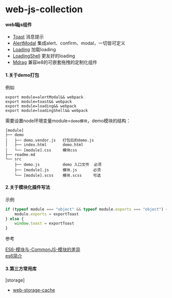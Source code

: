 # web-js-collection
#### web端js组件

+ [Toast](./toast)  消息提示 
+ [AlertModal](./alertModal)  集成alert、confirm、modal，一切皆可定义
+ [Loading](./loading)  加载loading
+ [LoadingShell](./loadingShell)    更友好的loading
+ [Mdrag](./mDrag)    兼容ie8的可嵌套拖拽的定制化组件


#### 1.关于demo打包

例如

```
export module=alertModal&& webpack
export module=toast&& webpack
export module=loading&& webpack
export module=loadingShell&& webpack
```

需要设置node环境变量module=`demo模块`，demo模块的结构：

```
[module]
├── demo
│   ├── demo.vendor.js   打包后的demo.js
│   ├── index.html       demo.html
│   └── [module].css     模块css
├── readme.md
└── src
    ├── demo.js          demo 入口文件  必须
    ├── [module].js      模块.js       必须 
    └── [module].scss    模块.scss     可选
```

#### 2.关于模块化插件写法

示例
```js
if (typeof module === "object" && typeof module.exports === "object") {
    module.exports = exportToast
} else {
    window.toast = exportToast
}
```

参考 

[ES6-模块与-CommonJS-模块的差异](http://es6.ruanyifeng.com/#docs/module-loader#ES6-模块与-CommonJS-模块的差异)   
[es6简介](http://es6.ruanyifeng.com/#docs/intro)

#### 3.第三方常用库

[storage]

+ [web-storage-cache](https://github.com/WQTeam/web-storage-cache)